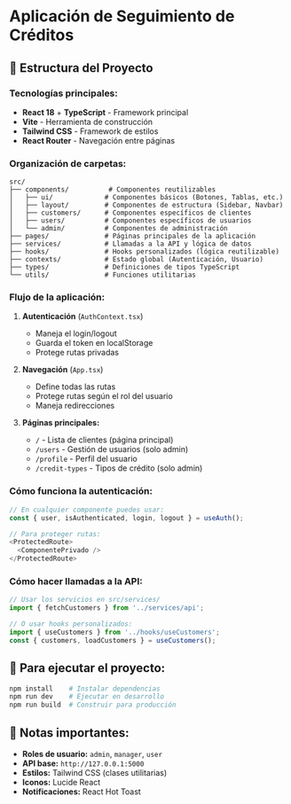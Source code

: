 # Aplicación de Seguimiento de Créditos

## 📁 Estructura del Proyecto

### **Tecnologías principales:**
- **React 18** + **TypeScript** - Framework principal
- **Vite** - Herramienta de construcción
- **Tailwind CSS** - Framework de estilos
- **React Router** - Navegación entre páginas

### **Organización de carpetas:**

```
src/
├── components/          # Componentes reutilizables
│   ├── ui/             # Componentes básicos (Botones, Tablas, etc.)
│   ├── layout/         # Componentes de estructura (Sidebar, Navbar)
│   ├── customers/      # Componentes específicos de clientes
│   ├── users/          # Componentes específicos de usuarios
│   └── admin/          # Componentes de administración
├── pages/              # Páginas principales de la aplicación
├── services/           # Llamadas a la API y lógica de datos
├── hooks/              # Hooks personalizados (lógica reutilizable)
├── contexts/           # Estado global (Autenticación, Usuario)
├── types/              # Definiciones de tipos TypeScript
└── utils/              # Funciones utilitarias
```

### **Flujo de la aplicación:**

1. **Autenticación** (`AuthContext.tsx`)
   - Maneja el login/logout
   - Guarda el token en localStorage
   - Protege rutas privadas

2. **Navegación** (`App.tsx`)
   - Define todas las rutas
   - Protege rutas según el rol del usuario
   - Maneja redirecciones

3. **Páginas principales:**
   - `/` - Lista de clientes (página principal)
   - `/users` - Gestión de usuarios (solo admin)
   - `/profile` - Perfil del usuario
   - `/credit-types` - Tipos de crédito (solo admin)

### **Cómo funciona la autenticación:**

```typescript
// En cualquier componente puedes usar:
const { user, isAuthenticated, login, logout } = useAuth();

// Para proteger rutas:
<ProtectedRoute>
  <ComponentePrivado />
</ProtectedRoute>
```

### **Cómo hacer llamadas a la API:**

```typescript
// Usar los servicios en src/services/
import { fetchCustomers } from '../services/api';

// O usar hooks personalizados:
import { useCustomers } from '../hooks/useCustomers';
const { customers, loadCustomers } = useCustomers();
```

## 🚀 Para ejecutar el proyecto:

```bash
npm install    # Instalar dependencias
npm run dev    # Ejecutar en desarrollo
npm run build  # Construir para producción
```

## 📝 Notas importantes:

- **Roles de usuario:** `admin`, `manager`, `user`
- **API base:** `http://127.0.0.1:5000`
- **Estilos:** Tailwind CSS (clases utilitarias)
- **Iconos:** Lucide React
- **Notificaciones:** React Hot Toast